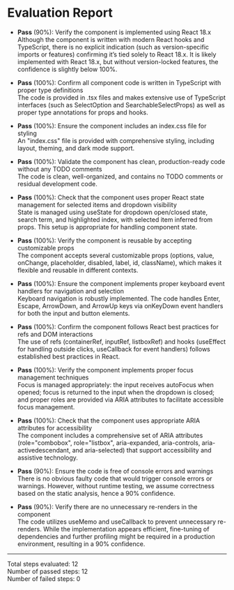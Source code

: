 # Evaluation Report

- **Pass** (90%): Verify the component is implemented using React 18.x  
  Although the component is written with modern React hooks and TypeScript, there is no explicit indication (such as version-specific imports or features) confirming it’s tied solely to React 18.x. It is likely implemented with React 18.x, but without version-locked features, the confidence is slightly below 100%.

- **Pass** (100%): Confirm all component code is written in TypeScript with proper type definitions  
  The code is provided in .tsx files and makes extensive use of TypeScript interfaces (such as SelectOption and SearchableSelectProps) as well as proper type annotations for props and hooks.

- **Pass** (100%): Ensure the component includes an index.css file for styling  
  An "index.css" file is provided with comprehensive styling, including layout, theming, and dark mode support.

- **Pass** (100%): Validate the component has clean, production-ready code without any TODO comments  
  The code is clean, well-organized, and contains no TODO comments or residual development code.

- **Pass** (100%): Check that the component uses proper React state management for selected items and dropdown visibility  
  State is managed using useState for dropdown open/closed state, search term, and highlighted index, with selected item inferred from props. This setup is appropriate for handling component state.

- **Pass** (100%): Verify the component is reusable by accepting customizable props  
  The component accepts several customizable props (options, value, onChange, placeholder, disabled, label, id, className), which makes it flexible and reusable in different contexts.

- **Pass** (100%): Ensure the component implements proper keyboard event handlers for navigation and selection  
  Keyboard navigation is robustly implemented. The code handles Enter, Escape, ArrowDown, and ArrowUp keys via onKeyDown event handlers for both the input and button elements.

- **Pass** (100%): Confirm the component follows React best practices for refs and DOM interactions  
  The use of refs (containerRef, inputRef, listboxRef) and hooks (useEffect for handling outside clicks, useCallback for event handlers) follows established best practices in React.

- **Pass** (100%): Verify the component implements proper focus management techniques  
  Focus is managed appropriately: the input receives autoFocus when opened; focus is returned to the input when the dropdown is closed; and proper roles are provided via ARIA attributes to facilitate accessible focus management.

- **Pass** (100%): Check that the component uses appropriate ARIA attributes for accessibility  
  The component includes a comprehensive set of ARIA attributes (role="combobox", role="listbox", aria-expanded, aria-controls, aria-activedescendant, and aria-selected) that support accessibility and assistive technology.

- **Pass** (90%): Ensure the code is free of console errors and warnings  
  There is no obvious faulty code that would trigger console errors or warnings. However, without runtime testing, we assume correctness based on the static analysis, hence a 90% confidence.

- **Pass** (90%): Verify there are no unnecessary re-renders in the component  
  The code utilizes useMemo and useCallback to prevent unnecessary re-renders. While the implementation appears efficient, fine-tuning of dependencies and further profiling might be required in a production environment, resulting in a 90% confidence.

---

Total steps evaluated: 12  
Number of passed steps: 12  
Number of failed steps: 0